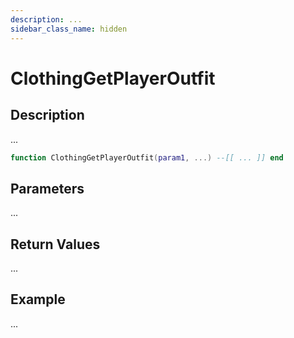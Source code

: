```yaml
---
description: ...
sidebar_class_name: hidden
---
```


# ClothingGetPlayerOutfit

## Description

...

```lua
function ClothingGetPlayerOutfit(param1, ...) --[[ ... ]] end
```

## Parameters

...

## Return Values

...

## Example

...

